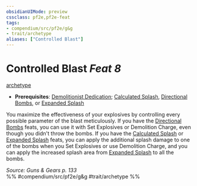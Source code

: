 ```yaml
---
obsidianUIMode: preview
cssclass: pf2e,pf2e-feat
tags:
- compendium/src/pf2e/g&g
- trait/archetype
aliases: ["Controlled Blast"]
---
```

# Controlled Blast  *Feat 8*  
[archetype](archetype.md "Archetype Feat Trait")  

- **Prerequisites**: [Demolitionist Dedication](demolitionist-dedication-g-g.md); [Calculated Splash](calculated-splash.md), [Directional Bombs](directional-bombs.md), or [Expanded Splash](expanded-splash.md)

You maximize the effectiveness of your explosives by controlling every possible parameter of the blast meticulously. If you have the [Directional Bombs](directional-bombs.md) feats, you can use it with Set Explosives or Demolition Charge, even though you didn't throw the bombs. If you have the [Calculated Splash](calculated-splash.md) or [Expanded Splash](expanded-splash.md) feats, you can apply the additional splash damage to one of the bombs when you Set Explosives or use Demolition Charge, and you can apply the increased splash area from [Expanded Splash](expanded-splash.md) to all the bombs.

*Source: Guns & Gears p. 133*  
%% #compendium/src/pf2e/g&g #trait/archetype %%